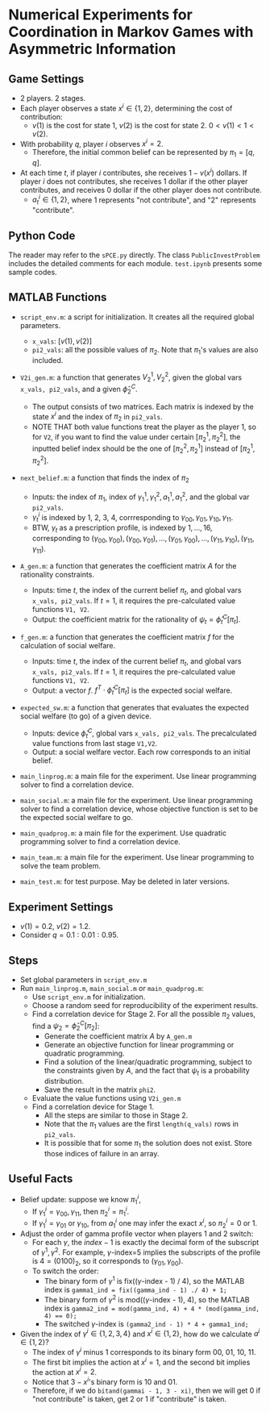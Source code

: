 # Numerical Experiments for Coordination in Markov Games with Asymmetric Information

## Game Settings

- 2 players. 2 stages.
- Each player observes a state $x^i \in \{1, 2\}$, determining the cost of contribution:
  - $v(1)$ is the cost for state 1, $v(2)$ is the cost for state 2. $0 < v(1) < 1 < v(2)$.
- With probability $q$, player $i$ observes $x^i=2$.
  - Therefore, the initial common belief can be represented by $\pi_1=[q, q]$.
- At each time $t$, if player $i$ contributes, she receives $1-v(x^i)$ dollars. If player $i$ does not contributes, she receives $1$ dollar if the other player contributes, and receives $0$ dollar if the other player does not contribute. 
  - $a^i_t \in \{1, 2\}$, where 1 represents "not contribute", and "2" represents "contribute".

## Python Code

The reader may refer to the `sPCE.py` directly. The class `PublicInvestProblem` includes the detailed comments for each module. `test.ipynb` presents some sample codes.  

## MATLAB Functions

- `script_env.m`: a script for initialization. It creates all the required global parameters.
  - `x_vals`: $[v(1), v(2)]$
  - `pi2_vals`: all the possible values of $\pi_2$. Note that $\pi_1$'s values are also included.
- `V2i_gen.m`: a function that generates $V^1_2, V^2_2$, given the global vars `x_vals, pi2_vals`, and a given $\hat{\phi}^C_2$. 
  - The output consists of two matrices. Each matrix is indexed by the state $x^i$ and the index of $\pi_2$ in `pi2_vals`. 
  - NOTE THAT both value functions treat the player as the player 1, so for `V2`, if you want to find the value under certain $[\pi^1_2, \pi^2_2]$, the inputted belief index should be the one of $[\pi^2_2, \pi^1_2]$ instead of $[\pi^1_2, \pi^2_2]$.
- `next_belief.m`: a function that finds the index of $\pi_2$
  - Inputs: the index of $\pi_1$, index of $\gamma^1_1, \gamma^2_1, a^1_1, a^2_1$, and the global var `pi2_vals`.
  - $\gamma^i_t$ is indexed by 1, 2, 3, 4, corrresponding to $\gamma_{00}, \gamma_{01}, \gamma_{10}, \gamma_{11}$.
  - BTW, $\gamma_t$ as a prescription profile, is indexed by $1, \ldots, 16$, corresponding to $(\gamma_{00}, \gamma_{00}), (\gamma_{00}, \gamma_{01}), \ldots, (\gamma_{01}, \gamma_{00}), \ldots, (\gamma_{11}, \gamma_{10}), (\gamma_{11}, \gamma_{11})$.
- `A_gen.m`: a function that generates the coefficient matrix $A$ for the rationality constraints.
  - Inputs: time $t$, the index of the current belief $\pi_t$, and global vars `x_vals, pi2_vals`. If $t=1$, it requires the pre-calculated value functions `V1, V2`.
  - Output: the coefficient matrix for the rationality of $\psi_t = \hat{\phi}^C_t[\pi_t]$.
- `f_gen.m`: a function that generates the coefficient matrix $f$ for the calculation of social welfare.
  - Inputs: time $t$, the index of the current belief $\pi_t$, and global vars `x_vals, pi2_vals`. If $t=1$, it requires the pre-calculated value functions `V1, V2`.
  - Output: a vector $f$. $f^T \cdot \hat{\phi}^C_t[\pi_t]$ is the expected social welfare.
- `expected_sw.m`: a function that generates that evaluates the expected social welfare (to go) of a given device.
  - Inputs: device $\hat{\phi}^C_t$, global vars `x_vals, pi2_vals`. The precalculated value functions from last stage `V1,V2`.
  - Output: a social welfare vector. Each row corresponds to an initial belief.
  
- `main_linprog.m`: a main file for the experiment. Use linear programming solver to find a correlation device.
- `main_social.m`: a main file for the experiment. Use linear programming solver to find a correlation device, whose objective function is set to be the expected social welfare to go.
- `main_quadprog.m`: a main file for the experiment. Use quadratic programming solver to find a correlation device.
- `main_team.m`: a main file for the experiment. Use linear programming to solve the team problem.
- `main_test.m`: for test purpose. May be deleted in later versions.

## Experiment Settings

- $v(1) = 0.2$, $v(2) = 1.2$.
- Consider $q = 0.1 : 0.01 : 0.95$.

## Steps

- Set global parameters in `script_env.m`
- Run `main_linprog.m`, `main_social.m` or `main_quadprog.m`:
  - Use `script_env.m` for initialization.
  - Choose a random seed for reproducibility of the experiment results.
  - Find a correlation device for Stage 2. For all the possible $\pi_2$ values, find a $\psi_2 = \hat{\phi}^C_2[\pi_2]$:
    - Generate the coefficient matrix $A$ by `A_gen.m`
    - Generate an objective function for linear programming or quadratic programming.
    - Find a solution of the linear/quadratic programming, subject to the constraints given by $A$, and the fact that $\psi_t$ is a probability distribution. 
    - Save the result in the matrix `phi2`.
  - Evaluate the value functions using `V2i_gen.m`
  - Find a correlation device for Stage 1. 
    - All the steps are similar to those in Stage 2.
    - Note that the $\pi_1$ values are the first `length(q_vals)` rows in `pi2_vals`.
    - It is possible that for some $\pi_1$ the solution does not exist. Store those indices of failure in an array.

## Useful Facts

- Belief update: suppose we know $\pi^i_1$,
  - If $\gamma^i_1 = \gamma_{00}, \gamma_{11}$, then $\pi^i_2 = \pi^i_1$.
  - If $\gamma^i_1 = \gamma_{01}$ or $\gamma_{10}$, from $a^i_1$ one may infer the exact $x^i$, so $\pi^i_2 = 0$ or $1$.
- Adjust the order of gamma profile vector when players 1 and 2 switch:
  - For each $\gamma$, the $index-1$ is exactly the decimal form of the subscript of $\gamma^1, \gamma^2$. For example, $\gamma$-index=5 implies the subscripts of the profile is $4 = (0100)_2$, so it corresponds to $(\gamma_{01}, \gamma_{00})$.
  - To switch the order:
    - The binary form of $\gamma^1$ is fix(($\gamma$-index - 1) / 4), so the MATLAB index is `gamma1_ind = fix((gamma_ind - 1) ./ 4) + 1;`
    - The binary form of $\gamma^2$ is mod(($\gamma$-index - 1), 4), so the MATLAB index is `gamma2_ind = mod(gamma_ind, 4) + 4 * (mod(gamma_ind, 4) == 0);`
    - The switched $\gamma$-index is  `(gamma2_ind - 1) * 4 + gamma1_ind;`
- Given the index of $\gamma^i \in \{1,2,3,4\}$ and $x^i \in \{1,2\}$, how do we calculate $a^i \in \{1, 2\}$?
  - The index of $\gamma^i$ minus 1 corresponds to its binary form 00, 01, 10, 11.
  - The first bit implies the action at $x^i=1$, and the second bit implies the action at $x^i=2$.
  - Notice that $3-x^i$'s binary form is 10 and 01.
  - Therefore, if we do `bitand(gammai - 1, 3 - xi)`, then we will get 0 if "not contribute" is taken, get 2 or 1 if "contribute" is taken. 